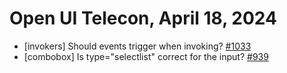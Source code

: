 Open UI Telecon, April 18, 2024
===================================
  * [invokers] Should events trigger when invoking? [#1033](https://github.com/openui/open-ui/issues/1033)
  * [combobox] Is type="selectlist" correct for the input? [#939](https://github.com/openui/open-ui/issues/939)
